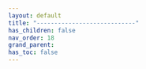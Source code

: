 ```yaml
---
layout: default
title: "----------------------------"
has_children: false
nav_order: 18
grand_parent:
has_toc: false
---
```

